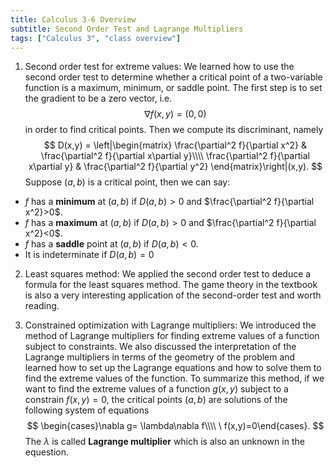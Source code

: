 ```yaml
---
title: Calculus 3-6 Overview
subtitle: Second Order Test and Lagrange Multipliers
tags: ["Calculus 3", "class overview"]
---
```

1. Second order test for extreme values: We learned how to use the second order test to determine whether a critical point of a two-variable function is a maximum, minimum, or saddle point. The first step is to set the gradient to be a zero vector, i.e.\
$$\nabla f(x,y) = (0,0)$$
in order to find critical points. Then we compute its discriminant, namely\
$$
D(x,y) = \left|\begin{matrix}
\frac{\partial^2 f}{\partial x^2} & \frac{\partial^2 f}{\partial x\partial y}\\\\
\frac{\partial^2 f}{\partial x\partial y} & \frac{\partial^2 f}{\partial y^2}
\end{matrix}\right|(x,y).
$$
Suppose $(a,b)$ is a critical point, then we can say:
* $f$ has a **minimum** at $(a,b)$ if $D(a,b)>0$ and $\frac{\partial^2 f}{\partial x^2}>0$.
* $f$ has a **maximum** at $(a,b)$ if $D(a,b)>0$ and $\frac{\partial^2 f}{\partial x^2}<0$.
* $f$ has a **saddle** point at $(a,b)$ if $D(a,b)<0$.
* It is indeterminate if $D(a,b)=0$

2. Least squares method: We applied the second order test to deduce a formula for the least squares method. The game theory in the textbook is also a very interesting application of the second-order test and worth reading.

3. Constrained optimization with Lagrange multipliers: We introduced the method of Lagrange multipliers for finding extreme values of a function subject to constraints. We also discussed the interpretation of the Lagrange multipliers in terms of the geometry of the problem and learned how to set up the Lagrange equations and how to solve them to find the extreme values of the function. To summarize this method, if we want to find the extreme values of a function $g(x,y)$ subject to a constrain $f(x,y)=0$, the critical points $(a,b)$ are solutions of the following system of equations
$$
\begin{cases}\nabla g= \lambda\nabla f\\\\
\ f(x,y)=0\end{cases}.
$$
The $\lambda$ is called **Lagrange multiplier** which is also an unknown in the equestion. 